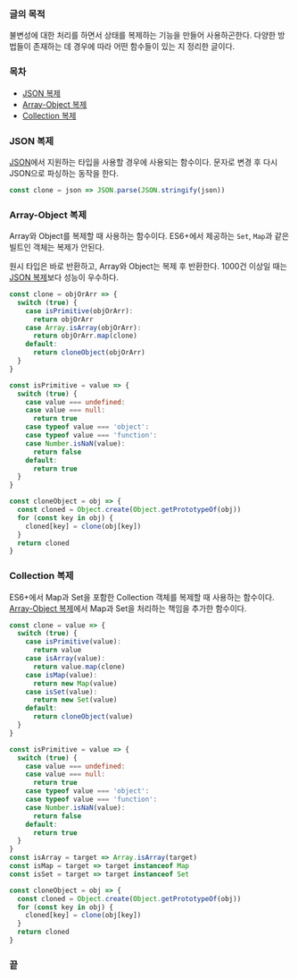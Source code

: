 ### 글의 목적
불변성에 대한 처리를 하면서 상태를 복제하는 기능을 만들어 사용하곤한다. 다양한 방법들이 존재하는 데 경우에 따라 어떤 함수들이 있는 지 정리한 글이다.

### 목차
- [JSON 복제](#json-복제)
- [Array-Object 복제](#array-object-복제)
- [Collection 복제](#collection-복제)

### JSON 복제
[JSON](https://www.json.org/json-ko.html)에서 지원하는 타입을 사용할 경우에 사용되는 함수이다. 문자로 변경 후 다시 JSON으로 파싱하는 동작을 한다.

```js
const clone = json => JSON.parse(JSON.stringify(json))
```

### Array-Object 복제
Array와 Object를 복제할 때 사용하는 함수이다. ES6+에서 제공하는 `Set`, `Map`과 같은 빌트인 객체는 복제가 안된다.

원시 타입은 바로 반환하고, Array와 Object는 복제 후 반환한다. 1000건 이상일 때는 [JSON 복제](#JSON-복제)보다 성능이 우수하다.
```js
const clone = objOrArr => {
  switch (true) {
    case isPrimitive(objOrArr):
      return objOrArr
    case Array.isArray(objOrArr):
      return objOrArr.map(clone)
    default:
      return cloneObject(objOrArr)
  }
}
```
```js
const isPrimitive = value => {
  switch (true) {
    case value === undefined:
    case value === null:
      return true
    case typeof value === 'object':
    case typeof value === 'function':
    case Number.isNaN(value):
      return false
    default:
      return true
  }
}

const cloneObject = obj => {
  const cloned = Object.create(Object.getPrototypeOf(obj))
  for (const key in obj) {
    cloned[key] = clone(obj[key])
  }
  return cloned
}
```

### Collection 복제
ES6+에서 Map과 Set을 포함한 Collection 객체를 복제할 때 사용하는 함수이다. [Array-Object 복제](#array-object-복제)에서 Map과 Set을 처리하는 책임을 추가한 함수이다.

```js
const clone = value => {
  switch (true) {
    case isPrimitive(value):
      return value
    case isArray(value):
      return value.map(clone)
    case isMap(value):
      return new Map(value)
    case isSet(value):
      return new Set(value)
    default:
      return cloneObject(value)
  }
}
```

```js
const isPrimitive = value => {
  switch (true) {
    case value === undefined:
    case value === null:
      return true
    case typeof value === 'object':
    case typeof value === 'function':
    case Number.isNaN(value):
      return false
    default:
      return true
  }
}
const isArray = target => Array.isArray(target)
const isMap = target => target instanceof Map
const isSet = target => target instanceof Set

const cloneObject = obj => {
  const cloned = Object.create(Object.getPrototypeOf(obj))
  for (const key in obj) {
    cloned[key] = clone(obj[key])
  }
  return cloned
}
```

### 끝